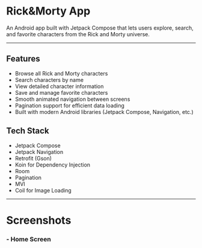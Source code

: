 # Rick&Morty App

An Android app built with Jetpack Compose that lets users explore, search, and favorite characters from the Rick and Morty universe. 
***
## Features
- Browse all Rick and Morty characters
- Search characters by name
- View detailed character information
- Save and manage favorite characters
- Smooth animated navigation between screens
- Pagination support for efficient data loading
- Built with modern Android libraries (Jetpack Compose, Navigation, etc.)

## Tech Stack
- Jetpack Compose  
- Jetpack Navigation
- Retrofit (Gson)  
- Koin for Dependency Injection
- Room 
- Pagination  
- MVI   
- Coil for Image Loading
***

# Screenshots
### - Home Screen
